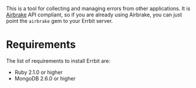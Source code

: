 This is a tool for collecting and managing errors from other applications.
It is [Airbrake](http://airbrake.io) API compliant, so if you are already using
Airbrake, you can just point the `airbrake` gem to your Errbit server.

# Requirements

The list of requirements to install Errbit are:

* Ruby 2.1.0 or higher
* MongoDB 2.6.0 or higher

